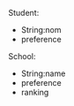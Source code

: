 Student:
- String:nom
- <int>preference


School:
- String:name
- <int>preference
- <Student>ranking
